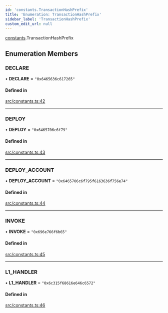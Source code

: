 ```yaml
---
id: 'constants.TransactionHashPrefix'
title: 'Enumeration: TransactionHashPrefix'
sidebar_label: 'TransactionHashPrefix'
custom_edit_url: null
---
```


[constants](../namespaces/constants.md).TransactionHashPrefix

## Enumeration Members

### DECLARE

• **DECLARE** = `"0x6465636c617265"`

#### Defined in

[src/constants.ts:42](https://github.com/starknet-io/starknet.js/blob/v5.29.0/src/constants.ts#L42)

---

### DEPLOY

• **DEPLOY** = `"0x6465706c6f79"`

#### Defined in

[src/constants.ts:43](https://github.com/starknet-io/starknet.js/blob/v5.29.0/src/constants.ts#L43)

---

### DEPLOY_ACCOUNT

• **DEPLOY_ACCOUNT** = `"0x6465706c6f795f6163636f756e74"`

#### Defined in

[src/constants.ts:44](https://github.com/starknet-io/starknet.js/blob/v5.29.0/src/constants.ts#L44)

---

### INVOKE

• **INVOKE** = `"0x696e766f6b65"`

#### Defined in

[src/constants.ts:45](https://github.com/starknet-io/starknet.js/blob/v5.29.0/src/constants.ts#L45)

---

### L1_HANDLER

• **L1_HANDLER** = `"0x6c315f68616e646c6572"`

#### Defined in

[src/constants.ts:46](https://github.com/starknet-io/starknet.js/blob/v5.29.0/src/constants.ts#L46)
